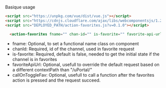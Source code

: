 Basique usage

```html
<script src="https://unpkg.com/vue/dist/vue.js"></script>
<script src="https://cdnjs.cloudflare.com/ajax/libs/webcomponentsjs/1.2.0/webcomponents-loader.js"></script>
<script src="DEPLOYED_PATH/action-favorites.js?v=0.1.0"></script>

  <action-favorites fname="" chan-id="" is-favorite="" favorite-api-url="" call-on-toggle-fav=""></action-favorites>

```

* fname: Optional, to set a functional name class on component
* chanId: Required, id of the channel, used in favorite request
* is-favorite: Required, default is false, needed to get the initial state if the channel is in favorites
* favoriteApiUrl: Optional, usefull to override the default request based on a different contextPath than "/uPortal/"
* callOnToggleFav: Optional, usefull to call a function after the favorites action is pressed and the request succeed.
